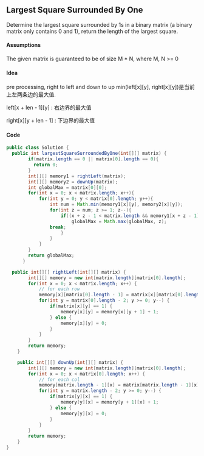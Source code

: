 ## Largest Square Surrounded By One
Determine the largest square surrounded by 1s in a binary matrix 
(a binary matrix only contains 0 and 1), return the length of the largest square.

#### Assumptions

The given matrix is guaranteed to be of size M * N, where M, N >= 0

#### Idea
pre processing, right to left and down to up
min(left[x][y], right[x][y])是当前上左两条边的最大值.

left[x + len - 1][y] : 右边界的最大值

right[x][y + len - 1] : 下边界的最大值

#### Code
```java
public class Solution {
  public int largestSquareSurroundedByOne(int[][] matrix) {
        if(matrix.length == 0 || matrix[0].length == 0){
          return 0;
        }
        int[][] memory1 = rightLeft(matrix);
        int[][] memory2 = downUp(matrix);
        int globalMax = matrix[0][0];
        for(int x = 0; x < matrix.length; x++){
            for(int y = 0; y < matrix[0].length; y++){
                int num = Math.min(memory1[x][y], memory2[x][y]);
                for(int z = num; z >= 1; z--){
                    if((x + z - 1 < matrix.length && memory1[x + z - 1][y] >= z) && (y + z - 1 < matrix[0].length && memory2[x][y + z - 1] >= z)){
                        globalMax = Math.max(globalMax, z);
                break;
                    }
                }
            }
        }
        return globalMax;
      }

  public int[][] rightLeft(int[][] matrix) {
        int[][] memory = new int[matrix.length][matrix[0].length];
        for(int x = 0; x < matrix.length; x++) {
            // for each row
            memory[x][matrix[0].length - 1] = matrix[x][matrix[0].length - 1];
            for(int y = matrix[0].length - 2; y >= 0; y--) {
                if(matrix[x][y] == 1) {
                    memory[x][y] = memory[x][y + 1] + 1;
                } else {
                    memory[x][y] = 0;
                }
            }
        }
        return memory;
    }

    public int[][] downUp(int[][] matrix) {
        int[][] memory = new int[matrix.length][matrix[0].length];
        for(int x = 0; x < matrix[0].length; x++) {
            // for each col
            memory[matrix.length - 1][x] = matrix[matrix.length - 1][x];
            for(int y = matrix.length - 2; y >= 0; y--) {
            	if(matrix[y][x] == 1) {
                    memory[y][x] = memory[y + 1][x] + 1;
                } else {
                    memory[y][x] = 0;
                }
            }
        }
        return memory;
    }
}

```